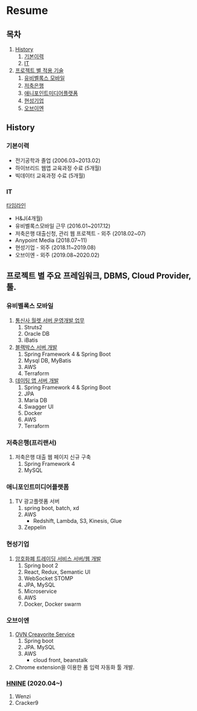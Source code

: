 # Resume

## 목차
1. [History](#history)
    1. [기본이력](#기본이력)
    2. [IT](#IT)
2. [프로젝트 별 적용 기술](#프로젝트-별-적용-기술)
    1. [유비벨록스 모바일](#유비벨록스-모바일)
    2. [저축은행](#저축은행)
    3. [애니포인트미디어플랫폼](#애니포인트미디어플랫폼)
    4. [현성기업](#현성기업)
    5. [오브이엔](#오브이엔)


## History
### 기본이력
- 전기공학과 졸업 (2006.03~2013.02)
- 하이브리드 웹앱 교육과정 수료 (5개월)
- 빅데이터 교육과정 수료 (5개월)

### IT
[타임라인](https://s3.ap-northeast-2.amazonaws.com/cdn.heetaek.kim/2019_timeline.png)  

- H&J(4개월)
- 유비벨록스모바일 근무 (2016.01~2017.12)
- 저축은행 대출신청, 관리 웹 프로젝트 - 외주 (2018.02~07)
- Anypoint Media (2018.07~11)
- 현성기업 - 외주 (2018.11~2019.08)
- 오브이엔 - 외주 (2019.08~2020.02)

## 프로젝트 별 주요 프레임워크, DBMS, Cloud Provider, 툴.

### 유비벨록스 모바일
1. [통신사 월렛 서버 운영개발 업무](projects/201601_통신사_월렛_서비스_서버.md)
    1. Struts2
    2. Oracle DB
    3. iBatis
2. [블랙박스 서버 개발](projects/201703_201706_블랙박스_서버.md)
    1. Spring Framework 4 & Spring Boot
    2. Mysql DB, MyBatis
    3. AWS
    4. Terraform
3. [데이팅 앱 서버 개발](projects/201703_RomanticCampus.md)
    1. Spring Framework 4 & Spring Boot
    2. JPA
    3. Maria DB
    4. Swagger UI
    5. Docker
    6. AWS
    7. Terraform

### 저축은행(프리랜서)
1. 저축은행 대출 웹 페이지 신규 구축
    1. Spring Framework 4
    2. MySQL

### 애니포인트미디어플랫폼
1. TV 광고플렛폼 서버
    1. spring boot, batch, xd
    2. AWS
        - Redshift, Lambda, S3, Kinesis, Glue
    3. Zeppelin

### 현성기업
1. [암호화폐 트레이딩 서비스 서버/웹 개발](projects/201808_Trading.md)
    1. Spring boot 2
    2. React, Redux, Semantic UI
    3. WebSocket STOMP
    4. JPA, MySQL
    5. Microservice
    6. AWS
    7. Docker, Docker swarm

### 오브이엔
1. [OVN Creavorite Service](projects/OVN.md)
    1. Spring boot
    2. JPA. MySQL
    3. AWS
        - cloud front, beanstalk
2. Chrome extension을 이용한 폼 입력 자동화 툴 개발.

### [HNINE](projects/HNINE.md) (2020.04~)
1. Wenzi
2. Cracker9
